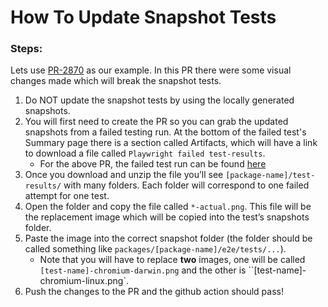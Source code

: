 # How To Update Snapshot Tests

### Steps:
Lets use [PR-2870](https://github.com/awslabs/iot-app-kit/pull/2870) as our example. In this PR there were some visual changes made which will break the snapshot tests. 

1. Do NOT update the snapshot tests by using the locally generated snapshots.
2. You will first need to create the PR so you can grab the updated snapshots from a failed testing run. At the bottom of the failed test's Summary page there is a section called Artifacts, which will have a link to download a file called `Playwright failed test-results`.
    * For the above PR, the failed test run can be found [here](https://github.com/awslabs/iot-app-kit/actions/runs/9550517617)
3. Once you download and unzip the file you’ll see `[package-name]/test-results/` with many folders. Each folder will correspond to one failed attempt for one test.
4. Open the folder and copy the file called `*-actual.png`. This file will be the replacement image which will be copied into the test’s snapshots folder. 
5. Paste the image into the correct snapshot folder (the folder should be called something like `packages/[package-name]/e2e/tests/...`). 
    * Note that you will have to replace **two** images, one will be called `[test-name]-chromium-darwin.png` and the other is ``[test-name]-chromium-linux.png`.
6. Push the changes to the PR and the github action should pass!